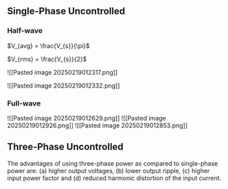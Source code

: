 
## Single-Phase Uncontrolled

### Half-wave

$V_{avg} = \frac{V_{s}}{\pi}$

$V_{rms} = \frac{V_{s}}{2}$

![[Pasted image 20250219012317.png]]

![[Pasted image 20250219012332.png]]

### Full-wave

![[Pasted image 20250219012629.png]]
![[Pasted image 20250219012926.png]]
![[Pasted image 20250219012853.png]]

## Three-Phase Uncontrolled

The advantages of using three-phase power as compared to single-phase power are: (a) higher output voltages, (b) lower output ripple, (c) higher input power factor and (d) reduced harmonic distortion of the input current.